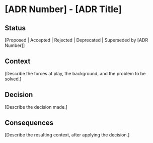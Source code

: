 # [ADR Number] - [ADR Title]

## Status
[Proposed | Accepted | Rejected | Deprecated | Superseded by [ADR Number]]

## Context
[Describe the forces at play, the background, and the problem to be solved.]

## Decision
[Describe the decision made.]

## Consequences
[Describe the resulting context, after applying the decision.]
